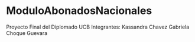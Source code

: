 # ModuloAbonadosNacionales
Proyecto Final del Diplomado UCB
Integrantes:
Kassandra Chavez 
Gabriela Choque Guevara
